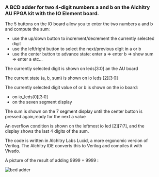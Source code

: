 ### A BCD adder for two 4-digit numbers a and b on the Alchitry AU FPGA kit with the IO Element board.

The 5 buttons on the IO board allow you to enter the two numbers a and b and compute the sum:

- use the up/down button to increment/decrement the currently selected digit
- use the left/right button to select the next/previous digit in a or b
- use the center button to advance state: enter a => enter b => show sum => enter a etc...

The currently selected digit is shown on leds[3:0] an the AU board

The current state (a, b, sum) is shown on io leds [2][3:0]

The currently selected digit value of or b is shown on the io board: 
  - on io_leds[0][3:0] 
  - on the seven segment display

The sum is shown on the 7 segment display until the center button is pressed again,ready for the next a value

An overflow condition is shown on the leftmost io led [2][7:7], and the display shows the last 4 digits of the sum.

The code is written in Alchitry Labs Lucid, a more ergonomic version of Verilog.
The Alchitry IDE converts this to Verilog and compiles it with Vivado.

A picture of the result of adding 9999 + 9999 :

![bcd adder](https://github.com/user-attachments/assets/99d17364-7336-4259-8767-2ef69e75b5ef)
